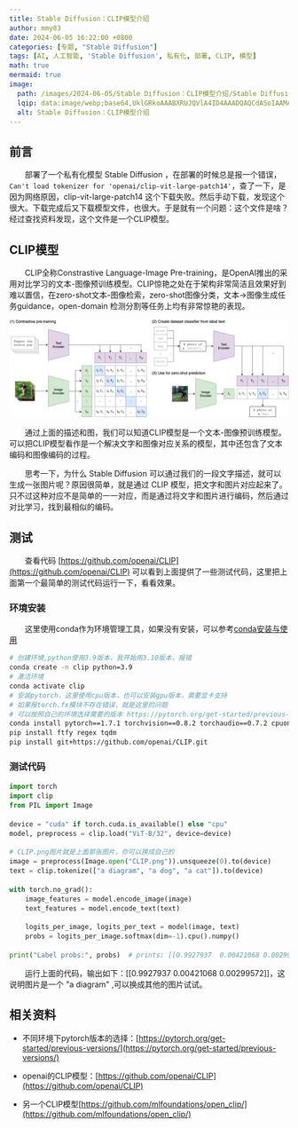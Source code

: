 ```yaml
---
title: Stable Diffusion：CLIP模型介绍
author: mmy83
date: 2024-06-05 16:22:00 +0800
categories: [专题, "Stable Diffusion"]
tags: [AI, 人工智能, 'Stable Diffusion', 私有化, 部署, CLIP, 模型]
math: true
mermaid: true
image:
  path: /images/2024-06-05/Stable Diffusion：CLIP模型介绍/Stable Diffusion：CLIP模型介绍-00.png
  lqip: data:image/webp;base64,UklGRkoAAABXRUJQVlA4ID4AAADQAQCdASoIAAMAAUAmJYwCdAEO+yLXgAD+/XL150W219MD5hY5Aoa7wu8VGgOyCWWZiVDYG20V7UJb9+AAAA==
  alt: Stable Diffusion：CLIP模型介绍
---
```


## 前言

&emsp;&emsp;部署了一个私有化模型 Stable Diffusion ，在部署的时候总是报一个错误，```Can't load tokenizer for 'openai/clip-vit-large-patch14'```，查了一下，是因为网络原因，clip-vit-large-patch14 这个下载失败。然后手动下载，发现这个很大。下载完成后又下载模型文件，也很大。于是就有一个问题：这个文件是啥？经过查找资料发现，这个文件是一个CLIP模型。

## CLIP模型

&emsp;&emsp;CLIP全称Constrastive Language-Image Pre-training，是OpenAI推出的采用对比学习的文本-图像预训练模型。CLIP惊艳之处在于架构非常简洁且效果好到难以置信，在zero-shot文本-图像检索，zero-shot图像分类，文本→图像生成任务guidance，open-domain 检测分割等任务上均有非常惊艳的表现。

![CLIP模型](/images/2024-06-05/Stable%20Diffusion：CLIP模型介绍/Stable%20Diffusion：CLIP模型介绍-01.png)

&emsp;&emsp;通过上面的描述和图，我们可以知道CLIP模型是一个文本-图像预训练模型。可以把CLIP模型看作是一个解决文字和图像对应关系的模型，其中还包含了文本编码和图像编码的过程。

&emsp;&emsp;思考一下，为什么 Stable Diffusion 可以通过我们的一段文字描述，就可以生成一张图片呢？原因很简单，就是通过 CLIP 模型，把文字和图片对应起来了。只不过这种对应不是简单的一一对应，而是通过将文字和图片进行编码，然后通过对比学习，找到最相似的编码。

## 测试

&emsp;&emsp;查看代码 [https://github.com/openai/CLIP](https://github.com/openai/CLIP) 可以看到上面提供了一些测试代码，这里把上面第一个最简单的测试代码运行一下，看看效果。

### 环境安装

&emsp;&emsp;这里使用conda作为环境管理工具，如果没有安装，可以参考[conda安装与使用](/posts/conda安装与使用)

```bash
# 创建环境,python使用3.9版本，我开始用3.10版本，报错
conda create -n clip python=3.9
# 激活环境
conda activate clip
# 安装pytorch，这里使用cpu版本，也可以安装gpu版本，需要显卡支持
# 如果报torch.fx模块不存在错误，就是这里的问题
# 可以按照自己的环境选择需要的版本 https://pytorch.org/get-started/previous-versions/
conda install pytorch==1.7.1 torchvision==0.8.2 torchaudio==0.7.2 cpuonly -c pytorch
pip install ftfy regex tqdm
pip install git+https://github.com/openai/CLIP.git
```

### 测试代码

```python
import torch
import clip
from PIL import Image

device = "cuda" if torch.cuda.is_available() else "cpu"
model, preprocess = clip.load("ViT-B/32", device=device)

# CLIP.png图片就是上面那张图片，你可以换成自己的
image = preprocess(Image.open("CLIP.png")).unsqueeze(0).to(device)
text = clip.tokenize(["a diagram", "a dog", "a cat"]).to(device)

with torch.no_grad():
    image_features = model.encode_image(image)
    text_features = model.encode_text(text)
    
    logits_per_image, logits_per_text = model(image, text)
    probs = logits_per_image.softmax(dim=-1).cpu().numpy()

print("Label probs:", probs)  # prints: [[0.9927937  0.00421068 0.00299572]]
```

&emsp;&emsp;运行上面的代码，输出如下：[[0.9927937  0.00421068 0.00299572]]，这说明图片是一个 "a diagram" ,可以换成其他的图片试试。

## 相关资料

- 不同环境下pytorch版本的选择：[https://pytorch.org/get-started/previous-versions/](https://pytorch.org/get-started/previous-versions/)

- openai的CLIP模型：[https://github.com/openai/CLIP](https://github.com/openai/CLIP)

- 另一个CLIP模型[https://github.com/mlfoundations/open_clip/](https://github.com/mlfoundations/open_clip/)
